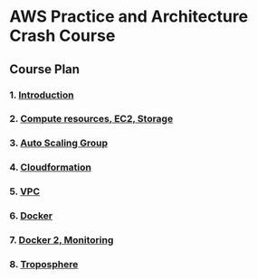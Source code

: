 # AWS Practice and Architecture Crash Course

## Course Plan

### 1. [Introduction](/Lecture_1/Readme.md)

### 2. [Compute resources, EC2, Storage](/Lecture_2/Readme.md)

### 3. [Auto Scaling Group](/Lecture_3/Readme.md)

### 4. [Cloudformation](/Lecture_4/Readme.md)

### 5. [VPC](/Lecture_5/Readme.md)

### 6. [Docker](/Lecture_6/Readme.md)

### 7. [Docker 2, Monitoring](/Lecture_7/Readme.md)

### 8. [Troposphere](/Lecture_8/Readme.md)


